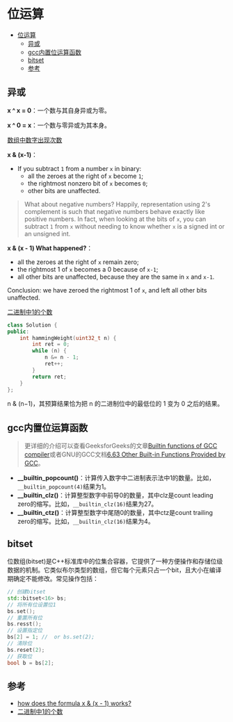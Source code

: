 # 位运算

- [位运算](#位运算)
  - [异或](#异或)
  - [gcc内置位运算函数](#gcc内置位运算函数)
  - [bitset](#bitset)
  - [参考](#参考)

## 异或

**x ^ x = 0**：一个数与其自身异或为零。

**x ^ 0 = x**：一个数与零异或为其本身。

[数组中数字出现次数](https://leetcode-cn.com/problems/shu-zu-zhong-shu-zi-chu-xian-de-ci-shu-lcof/)

**x & (x-1)**：

- If you subtract `1` from a number `x` in binary:
  - all the zeroes at the right of `x` become `1`;
  - the rightmost nonzero bit of `x` becomes `0`;
  - other bits are unaffected.

> What about negative numbers? Happily, representation using 2's complement is such that negative numbers behave exactly like positive numbers. In fact, when looking at the bits of `x`, you can subtract `1` from `x` without needing to know whether `x` is a signed int or an unsigned int.

**x & (x - 1) What happened?**：

- all the zeroes at the right of `x` remain zero;
- the rightmost 1 of `x` becomes a 0 because of `x-1`;
- all other bits are unaffected, because they are the same in `x` and `x-1`.

Conclusion: we have zeroed the rightmost 1 of `x`, and left all other bits unaffected.

[二进制中1的个数](https://leetcode-cn.com/problems/er-jin-zhi-zhong-1de-ge-shu-lcof/)

``` c++
class Solution {
public:
    int hammingWeight(uint32_t n) {
        int ret = 0;
        while (n) {
            n &= n - 1;
            ret++;
        }
        return ret;
    }
};
```

n & (n−1)，其预算结果恰为把 n 的二进制位中的最低位的 1 变为 0 之后的结果。

## gcc内置位运算函数

> 更详细的介绍可以查看GeeksforGeeks的文章[Builtin functions of GCC compiler](https://www.geeksforgeeks.org/builtin-functions-gcc-compiler/)或者GNU的GCC文档[6.63 Other Built-in Functions Provided by GCC](https://gcc.gnu.org/onlinedocs/gcc/Other-Builtins.html)。

- **__builtin_popcount()**：计算传入数字中二进制表示法中1的数量。比如，`__builtin_popcount(4)`结果为1。
- **__builtin_clz()**：计算整型数字中前导0的数量，其中clz是count leading zero的缩写。比如，`__builtin_clz(16)`结果为27。
- **__builtin_ctz()**：计算整型数字中尾随0的数量，其中ctz是count trailing zero的缩写。比如，`__builtin_clz(16)`结果为4。

## bitset

位数组(bitset)是C++标准库中的位集合容器，它提供了一种方便操作和存储位级数据的机制。它类似布尔类型的数组，但它每个元素只占一个bit，且大小在编译期确定不能修改。常见操作包括：

```c++
// 创建bitset
std::bitset<16> bs;
// 将所有位设置位1
bs.set();
// 重置所有位
bs.resst();
// 设置指定位
bs[2] = 1; //  or bs.set(2);
// 清除位
bs.reset(2);
// 获取位
bool b = bs[2];
```

## 参考

- [how does the formula x & (x - 1) works?](https://stackoverflow.com/questions/64605039/how-does-the-formula-x-x-1-works)
- [二进制中1的个数](https://leetcode-cn.com/problems/er-jin-zhi-zhong-1de-ge-shu-lcof/)
